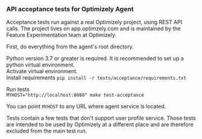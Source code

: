 ### API acceptance tests for Optimizely Agent

Acceptance tests run against a real Optimizely project, using REST API calls.
The project lives on app.optimzely.com and is maintained by the Feature Experimentation team at Optimizely.

First, do everything from the agent's root directory.

Python version 3.7 or greater is required.
It is recommended to set up a python virtual environment.  
Activate virtual environment.  
Install requirements `pip install -r tests/acceptance/requirements.txt`

Run tests  
`MYHOST="http://localhost:8080" make test-acceptance`

You can point `MYHOST` to any URL where agent service is located.

Tests contain a few tests that don't support user profile service. Those tests are intended to be used
by Optimizely at a different place and are therefore excluded from the main test run.
